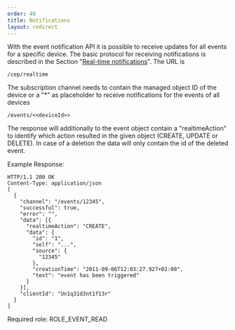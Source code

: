 ```yaml
---
order: 40
title: Notifications
layout: redirect
---
```


With the event notification API it is possible to receive updates for all events for a specific device.
The basic protocol for receiving notifications is described in the Section "[Real-time notifications](/guides/reference/real-time-notifications)". The URL is

    /cep/realtime

The subscription channel needs to contain the managed object ID of the device or a "*" as placeholder to receive notifications for the events of all devices

    /events/<<deviceId>>

The response will additionally to the event object contain a "realtimeAction" to identify which action resulted in the given object (CREATE, UPDATE or DELETE). In case of a deletion the data will only contain the id of the deleted event.

Example Response:

    HTTP/1.1 200 OK
    Content-Type: application/json
    [
      {
        "channel": "/events/12345",
        "successful": true,
        "error": "",
        "data": [{
          "realtimeAction": "CREATE",
          "data": {
            "id": "1",
            "self": "...",
            "source": {
              "12345"
            },
            "creationTime": "2011-09-06T12:03:27.927+02:00",
            "text": "event has been triggered"
          }
        }],
        "clientId": "Un1q31d3nt1f13r"
      }
    ]

Required role: ROLE\_EVENT\_READ
